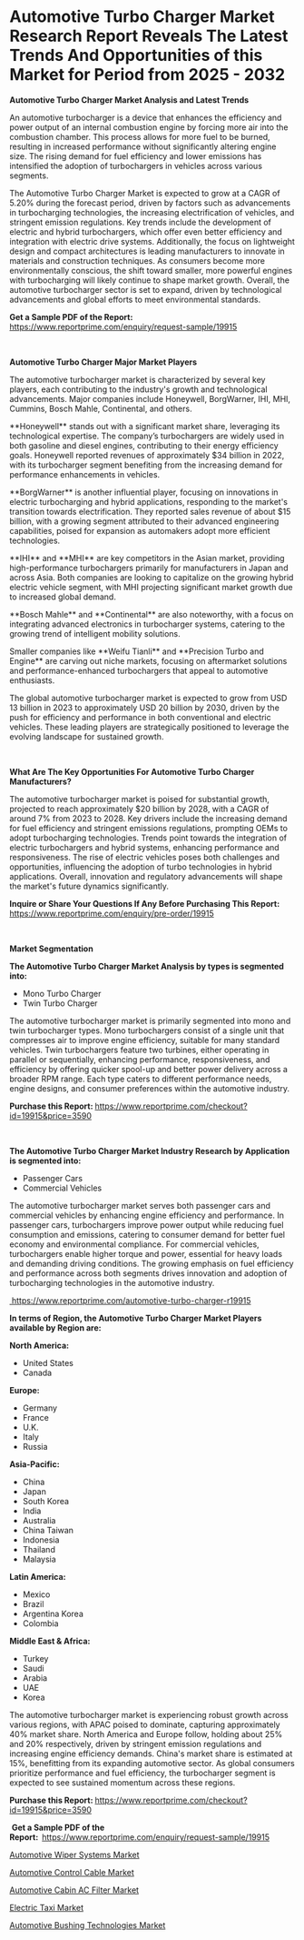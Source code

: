 <p><h1>Automotive Turbo Charger Market Research Report Reveals The Latest Trends And Opportunities of this Market for Period from 2025 - 2032</h1></p><p><strong>Automotive Turbo Charger Market Analysis and Latest Trends</strong></p>
<p><p>An automotive turbocharger is a device that enhances the efficiency and power output of an internal combustion engine by forcing more air into the combustion chamber. This process allows for more fuel to be burned, resulting in increased performance without significantly altering engine size. The rising demand for fuel efficiency and lower emissions has intensified the adoption of turbochargers in vehicles across various segments.</p><p>The Automotive Turbo Charger Market is expected to grow at a CAGR of 5.20% during the forecast period, driven by factors such as advancements in turbocharging technologies, the increasing electrification of vehicles, and stringent emission regulations. Key trends include the development of electric and hybrid turbochargers, which offer even better efficiency and integration with electric drive systems. Additionally, the focus on lightweight design and compact architectures is leading manufacturers to innovate in materials and construction techniques. As consumers become more environmentally conscious, the shift toward smaller, more powerful engines with turbocharging will likely continue to shape market growth. Overall, the automotive turbocharger sector is set to expand, driven by technological advancements and global efforts to meet environmental standards.</p></p>
<p><strong>Get a Sample PDF of the Report:&nbsp;</strong> <a href="https://www.reportprime.com/enquiry/request-sample/19915?utm_campaign=1943&utm_medium=2&utm_source=Github&utm_content=ia&utm_term=17032025&utm_id=automotive-turbo-charger">https://www.reportprime.com/enquiry/request-sample/19915</a></p>
<p>&nbsp;</p>
<p><strong>Automotive Turbo Charger Major Market Players</strong></p>
<p><p>The automotive turbocharger market is characterized by several key players, each contributing to the industry's growth and technological advancements. Major companies include Honeywell, BorgWarner, IHI, MHI, Cummins, Bosch Mahle, Continental, and others.</p><p>**Honeywell** stands out with a significant market share, leveraging its technological expertise. The company’s turbochargers are widely used in both gasoline and diesel engines, contributing to their energy efficiency goals. Honeywell reported revenues of approximately $34 billion in 2022, with its turbocharger segment benefiting from the increasing demand for performance enhancements in vehicles.</p><p>**BorgWarner** is another influential player, focusing on innovations in electric turbocharging and hybrid applications, responding to the market's transition towards electrification. They reported sales revenue of about $15 billion, with a growing segment attributed to their advanced engineering capabilities, poised for expansion as automakers adopt more efficient technologies.</p><p>**IHI** and **MHI** are key competitors in the Asian market, providing high-performance turbochargers primarily for manufacturers in Japan and across Asia. Both companies are looking to capitalize on the growing hybrid electric vehicle segment, with MHI projecting significant market growth due to increased global demand.</p><p>**Bosch Mahle** and **Continental** are also noteworthy, with a focus on integrating advanced electronics in turbocharger systems, catering to the growing trend of intelligent mobility solutions.</p><p>Smaller companies like **Weifu Tianli** and **Precision Turbo and Engine** are carving out niche markets, focusing on aftermarket solutions and performance-enhanced turbochargers that appeal to automotive enthusiasts.</p><p>The global automotive turbocharger market is expected to grow from USD 13 billion in 2023 to approximately USD 20 billion by 2030, driven by the push for efficiency and performance in both conventional and electric vehicles. These leading players are strategically positioned to leverage the evolving landscape for sustained growth.</p></p>
<p>&nbsp;</p>
<p><strong>What Are The Key Opportunities For Automotive Turbo Charger Manufacturers?</strong></p>
<p><p>The automotive turbocharger market is poised for substantial growth, projected to reach approximately $20 billion by 2028, with a CAGR of around 7% from 2023 to 2028. Key drivers include the increasing demand for fuel efficiency and stringent emissions regulations, prompting OEMs to adopt turbocharging technologies. Trends point towards the integration of electric turbochargers and hybrid systems, enhancing performance and responsiveness. The rise of electric vehicles poses both challenges and opportunities, influencing the adoption of turbo technologies in hybrid applications. Overall, innovation and regulatory advancements will shape the market's future dynamics significantly.</p></p>
<p><strong>Inquire or Share Your Questions If Any Before Purchasing This Report:</strong> <a href="https://www.reportprime.com/enquiry/pre-order/19915?utm_campaign=1943&utm_medium=2&utm_source=Github&utm_content=ia&utm_term=17032025&utm_id=automotive-turbo-charger">https://www.reportprime.com/enquiry/pre-order/19915</a></p>
<p>&nbsp;</p>
<p><strong>Market Segmentation</strong></p>
<p><strong>The Automotive Turbo Charger Market Analysis by types is segmented into:</strong></p>
<p><ul><li>Mono Turbo Charger</li><li>Twin Turbo Charger</li></ul></p>
<p><p>The automotive turbocharger market is primarily segmented into mono and twin turbocharger types. Mono turbochargers consist of a single unit that compresses air to improve engine efficiency, suitable for many standard vehicles. Twin turbochargers feature two turbines, either operating in parallel or sequentially, enhancing performance, responsiveness, and efficiency by offering quicker spool-up and better power delivery across a broader RPM range. Each type caters to different performance needs, engine designs, and consumer preferences within the automotive industry.</p></p>
<p><strong>Purchase this Report:&nbsp;</strong><a href="https://www.reportprime.com/checkout?id=19915&price=3590&utm_campaign=1943&utm_medium=2&utm_source=Github&utm_content=ia&utm_term=17032025&utm_id=automotive-turbo-charger">https://www.reportprime.com/checkout?id=19915&price=3590</a></p>
<p>&nbsp;</p>
<p><strong>The Automotive Turbo Charger Market Industry Research by Application is segmented into:</strong></p>
<p><ul><li>Passenger Cars</li><li>Commercial Vehicles</li></ul></p>
<p><p>The automotive turbocharger market serves both passenger cars and commercial vehicles by enhancing engine efficiency and performance. In passenger cars, turbochargers improve power output while reducing fuel consumption and emissions, catering to consumer demand for better fuel economy and environmental compliance. For commercial vehicles, turbochargers enable higher torque and power, essential for heavy loads and demanding driving conditions. The growing emphasis on fuel efficiency and performance across both segments drives innovation and adoption of turbocharging technologies in the automotive industry.</p></p>
<p><a href="https://www.reportprime.com/automotive-turbo-charger-r19915?utm_campaign=1943&utm_medium=2&utm_source=Github&utm_content=ia&utm_term=17032025&utm_id=automotive-turbo-charger">&nbsp;https://www.reportprime.com/automotive-turbo-charger-r19915</a></p>
<p><strong>In terms of Region, the Automotive Turbo Charger Market Players available by Region are:</strong></p>
<p>
    <p> <strong> North America: </strong>
        <ul>
            <li>United States</li>
            <li>Canada</li>
        </ul>
        </p> 
    <p> <strong> Europe: </strong>
        <ul>
            <li>Germany</li>
            <li>France</li>
            <li>U.K.</li>
            <li>Italy</li>
            <li>Russia</li>
        </ul>
        </p> 
    <p> <strong> Asia-Pacific: </strong>
        <ul>
            <li>China</li>
            <li>Japan</li>
            <li>South Korea</li>
            <li>India</li>
            <li>Australia</li>
            <li>China Taiwan</li>
            <li>Indonesia</li>
            <li>Thailand</li>
            <li>Malaysia</li>
        </ul>
        </p> 
    <p> <strong> Latin America: </strong>
        <ul>
            <li>Mexico</li>
            <li>Brazil</li>
            <li>Argentina Korea</li>
            <li>Colombia</li>
        </ul>
        </p> 
    <p> <strong> Middle East & Africa: </strong>
        <ul>
            <li>Turkey</li>
            <li>Saudi</li>
            <li>Arabia</li>
            <li>UAE</li>
            <li>Korea</li>
        </ul>
    </p>
    </p>
<p><p>The automotive turbocharger market is experiencing robust growth across various regions, with APAC poised to dominate, capturing approximately 40% market share. North America and Europe follow, holding about 25% and 20% respectively, driven by stringent emission regulations and increasing engine efficiency demands. China's market share is estimated at 15%, benefitting from its expanding automotive sector. As global consumers prioritize performance and fuel efficiency, the turbocharger segment is expected to see sustained momentum across these regions.</p></p>
<p><strong>Purchase this Report: </strong><a href="https://www.reportprime.com/checkout?id=19915&price=3590&utm_campaign=1943&utm_medium=2&utm_source=Github&utm_content=ia&utm_term=17032025&utm_id=automotive-turbo-charger">https://www.reportprime.com/checkout?id=19915&price=3590</a></p>
<p>&nbsp;<strong>Get a Sample PDF of the Report:&nbsp;&nbsp;</strong><a href="https://www.reportprime.com/enquiry/request-sample/19915?utm_campaign=1943&utm_medium=2&utm_source=Github&utm_content=ia&utm_term=17032025&utm_id=automotive-turbo-charger">https://www.reportprime.com/enquiry/request-sample/19915</a></p>
<p><strong></strong></p>
<p><p><a href="https://github.com/nikkoureta1y/Market-Research-Report-List-1/blob/main/automotive-wiper-systems-market.md?utm_campaign=1943&utm_medium=2&utm_source=Github&utm_content=ia&utm_term=17032025&utm_id=automotive-turbo-charger">Automotive Wiper Systems Market</a></p><p><a href="https://github.com/sakourkishev/Market-Research-Report-List-1/blob/main/automotive-control-cable-market.md?utm_campaign=1943&utm_medium=2&utm_source=Github&utm_content=ia&utm_term=17032025&utm_id=automotive-turbo-charger">Automotive Control Cable Market</a></p><p><a href="https://github.com/shongranch73/Market-Research-Report-List-1/blob/main/automotive-cabin-ac-filter-market.md?utm_campaign=1943&utm_medium=2&utm_source=Github&utm_content=ia&utm_term=17032025&utm_id=automotive-turbo-charger">Automotive Cabin AC Filter Market</a></p><p><a href="https://github.com/stvnpukaj10/Market-Research-Report-List-1/blob/main/electric-taxi-market.md?utm_campaign=1943&utm_medium=2&utm_source=Github&utm_content=ia&utm_term=17032025&utm_id=automotive-turbo-charger">Electric Taxi Market</a></p><p><a href="https://github.com/bordzjisela/Market-Research-Report-List-1/blob/main/automotive-bushing-technologies-market.md?utm_campaign=1943&utm_medium=2&utm_source=Github&utm_content=ia&utm_term=17032025&utm_id=automotive-turbo-charger">Automotive Bushing Technologies Market</a></p></p>